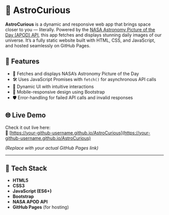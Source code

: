 # 🌌 AstroCurious

**AstroCurious** is a dynamic and responsive web app that brings space closer to you — literally. Powered by the [NASA Astronomy Picture of the Day (APOD) API](https://api.nasa.gov/), this app fetches and displays stunning daily images of our universe. It’s a fully static website built with HTML, CSS, and JavaScript, and hosted seamlessly on GitHub Pages.


## 🚀 Features

- 🔭 Fetches and displays NASA’s Astronomy Picture of the Day
- 🛠 Uses JavaScript Promises with `fetch()` for asynchronous API calls
- 🌠 Dynamic UI with intuitive interactions
- 📱 Mobile-responsive design using Bootstrap
- 🛡 Error-handling for failed API calls and invalid responses


## 🌐 Live Demo

Check it out live here:  
🔗 [https://your-github-username.github.io/AstroCurious](https://your-github-username.github.io/AstroCurious)

*(Replace with your actual GitHub Pages link)*

---

## 🧠 Tech Stack

- **HTML5**
- **CSS3**
- **JavaScript (ES6+)**
- **Bootstrap**
- **NASA APOD API**
- **GitHub Pages** (for hosting)
